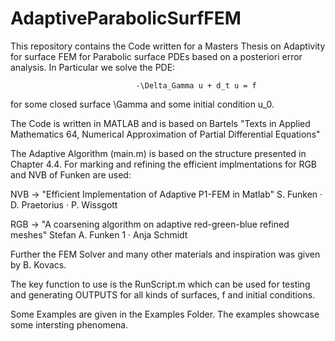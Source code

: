 # AdaptiveParabolicSurfFEM
This repository contains the Code written for a Masters Thesis on Adaptivity for surface FEM for Parabolic surface PDEs based on a posteriori error analysis.
In Particular we solve the PDE:

                                -\Delta_Gamma u + d_t u = f
																
for some closed surface \Gamma and some initial condition u_0.

The Code is written in MATLAB and is based on Bartels "Texts in Applied Mathematics 64, Numerical Approximation of Partial Differential Equations"

The Adaptive Algorithm (main.m) is based on the structure presented in Chapter 4.4.
For marking and refining the efficient implmentations for RGB and NVB of Funken are used:

NVB -> "Efficient Implementation of Adaptive P1-FEM in Matlab" S. Funken · D. Praetorius · P. Wissgott

RGB -> "A coarsening algorithm on adaptive red-green-blue refined meshes" Stefan A. Funken 1 · Anja Schmidt 

Further the FEM Solver and many other materials and inspiration was given by B. Kovacs.

The key function to use is the RunScript.m which can be used for testing and generating OUTPUTS for all kinds of surfaces, f and initial conditions.

Some Examples are given in the Examples Folder. The examples showcase some intersting phenomena.
